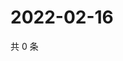 # 2022-02-16

共 0 条

<!-- BEGIN WEIBO -->
<!-- 最后更新时间 Wed Feb 16 2022 19:08:35 GMT+0800 (China Standard Time) -->

<!-- END WEIBO -->

